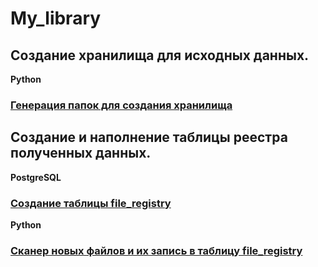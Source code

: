 # My_library

## Создание хранилища для исходных данных.

**Python**

### [Генерация папок для создания хранилища](https://github.com/KKKuznetsov/folder_generator_python)

## Создание и наполнение таблицы реестра полученных данных.

**PostgreSQL**
### [Создание таблицы file_registry](https://github.com/KKKuznetsov/Create_table_file_registry_PostgreSQL)
**Python**
### [Сканер новых файлов и их запись в таблицу file_registry](https://github.com/KKKuznetsov/Python_Scanner)

